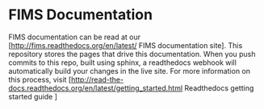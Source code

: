 # FIMS Documentation
FIMS documentation can be read at our [http://fims.readthedocs.org/en/latest/ FIMS documentation site].  This 
repository stores the pages that drive this documentation.   When you push commits to this repo, built using sphinx, 
a readthedocs webhook will automatically build your changes in the live site.  For more information on this process,
visit [http://read-the-docs.readthedocs.org/en/latest/getting_started.html Readthedocs getting started guide ]
